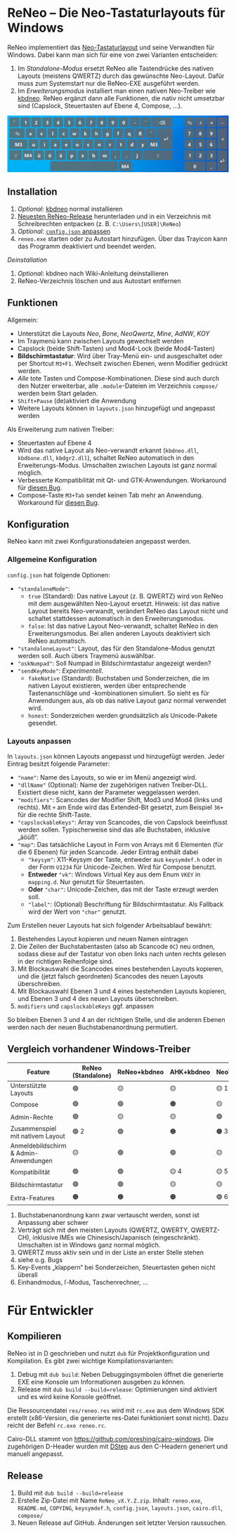 # ReNeo – Die Neo-Tastaturlayouts für Windows

ReNeo implementiert das [Neo-Tastaturlayout](http://neo-layout.org/) und seine Verwandten für Windows. Dabei kann man sich für eine von zwei Varianten entscheiden:
1. Im *Standalone-Modus* ersetzt ReNeo alle Tastendrücke des nativen Layouts (meistens QWERTZ) durch das gewünschte Neo-Layout. Dafür muss zum Systemstart nur die ReNeo-EXE ausgeführt werden.
2. Im *Erweiterungsmodus* installiert man einen nativen Neo-Treiber wie [kbdneo](https://neo-layout.org/Einrichtung/kbdneo/). ReNeo ergänzt dann alle Funktionen, die nativ nicht umsetzbar sind (Capslock, Steuertasten auf Ebene 4, Compose, ...).

![ReNeo Bildschirmtastatur Ebene 1](docs/osk_screenshot.png "ReNeo Bildschirmtastatur")

## Installation
1. *Optional*: [kbdneo](https://neo-layout.org/Einrichtung/kbdneo/) normal installieren
2. [Neuesten ReNeo-Release](https://github.com/Rojetto/ReNeo/releases/latest) herunterladen und in ein Verzeichnis mit Schreibrechten entpacken (z. B. `C:\Users\[USER]\ReNeo`)
3. *Optional*: [`config.json` anpassen](#Allgemeine-Konfiguration)
4. `reneo.exe` starten oder zu Autostart hinzufügen. Über das Trayicon kann das Programm deaktiviert und beendet werden.

*Deinstallation*
1. *Optional*: kbdneo nach Wiki-Anleitung deinstallieren
2. ReNeo-Verzeichnis löschen und aus Autostart entfernen

## Funktionen

Allgemein:
- Unterstützt die Layouts *Neo*, *Bone*, *NeoQwertz*, *Mine*, *AdNW*, *KOY*
- Im Traymenü kann zwischen Layouts gewechselt werden
- Capslock (beide Shift-Tasten) und Mod4-Lock (beide Mod4-Tasten)
- **Bildschirmtastatur**: Wird über Tray-Menü ein- und ausgeschaltet oder per Shortcut `M3+F1`. Wechselt zwischen Ebenen, wenn Modifier gedrückt werden.
- *Alle* tote Tasten und Compose-Kombinationen. Diese sind auch durch den Nutzer erweiterbar, alle `.module`-Dateien im Verzeichnis `compose/` werden beim Start geladen.
- `Shift+Pause` (de)aktiviert die Anwendung
- Weitere Layouts können in `layouts.json` hinzugefügt und angepasst werden

Als Erweiterung zum nativen Treiber:
- Steuertasten auf Ebene 4
- Wird das native Layout als Neo-verwandt erkannt (`kbdneo.dll`, `kbdbone.dll`, `kbdgr2.dll`), schaltet ReNeo automatisch in den Erweiterungs-Modus. Umschalten zwischen Layouts ist ganz normal möglich.
- Verbesserte Kompatibilität mit Qt- und GTK-Anwendungen. Workaround für [diesen Bug](https://git.neo-layout.org/neo/neo-layout/issues/510).
- Compose-Taste `M3+Tab` sendet keinen Tab mehr an Anwendung. Workaround für [diesen Bug](https://git.neo-layout.org/neo/neo-layout/issues/397).

## Konfiguration

ReNeo kann mit zwei Konfigurationsdateien angepasst werden.

### Allgemeine Konfiguration
`config.json` hat folgende Optionen:
- `"standaloneMode"`:
    - `true` (Standard): Das native Layout (z. B. QWERTZ) wird von ReNeo mit dem ausgewählten Neo-Layout ersetzt. Hinweis: ist das native Layout bereits Neo-verwandt, verändert ReNeo das Layout nicht und schaltet stattdessen automatisch in den Erweiterungsmodus.
    - `false`: Ist das native Layout Neo-verwandt, schaltet ReNeo in den Erweiterungsmodus. Bei allen anderen Layouts deaktiviert sich ReNeo automatisch.
- `"standaloneLayout"`: Layout, das für den Standalone-Modus genutzt werden soll. Auch übers Traymenü auswählbar.
- `"oskNumpad"`: Soll Numpad in Bildschirmtastatur angezeigt werden?
- `"sendKeyMode"`: *Experimentell*. 
    - `fakeNative` (Standard): Buchstaben und Sonderzeichen, die im nativen Layout existieren, werden über entsprechende Tastenanschläge und -kombinationen simuliert. So sieht es für Anwendungen aus, als ob  das native Layout ganz normal verwendet wird.
    - `honest`: Sonderzeichen werden grundsätzlich als Unicode-Pakete gesendet.

### Layouts anpassen
In `layouts.json` können Layouts angepasst und hinzugefügt werden. Jeder Eintrag besitzt folgende Parameter:
- `"name"`: Name des Layouts, so wie er im Menü angezeigt wird.
- `"dllName"` (Optional): Name der zugehörigen nativen Treiber-DLL. Existiert diese nicht, kann der Parameter weggelassen werden.
- `"modifiers"`: Scancodes der Modifier Shift, Mod3 und Mod4 (links und rechts). Mit `+` am Ende wird das Extended-Bit gesetzt, zum Beispiel `36+` für die rechte Shift-Taste.
- `"capslockableKeys"`: Array von Scancodes, die von Capslock beeinflusst werden sollen. Typischerweise sind das alle Buchstaben, inklusive „äöüß“.
- `"map"`: Das tatsächliche Layout in Form von Arrays mit 6 Elementen (für die 6 Ebenen) für jeden Scancode. Jeder Eintrag enthält dabei
    - `"keysym"`: X11-Keysym der Taste, entweder aus `keysymdef.h` oder in der Form `U1234` für Unicode-Zeichen. Wird für Compose benutzt.
    - **Entweder** `"vk"`: Windows Virtual Key aus dem Enum `VKEY` in `mapping.d`. Nur genutzt für Steuertasten.
    - **Oder** `"char"`: Unicode-Zeichen, das mit der Taste erzeugt werden soll.
    - `"label"`: (Optional) Beschriftung für Bildschirmtastatur. Als Fallback wird der Wert von `"char"` genutzt.

Zum Erstellen neuer Layouts hat sich folgender Arbeitsablauf bewährt:
1. Bestehendes Layout kopieren und neuen Namen eintragen
2. Die Zeilen der Buchstabentasten (also ab Scancode `0C`) neu ordnen, sodass diese auf der Tastatur von oben links nach unten rechts gelesen in der richtigen Reihenfolge sind.
3. Mit Blockauswahl die Scancodes eines bestehenden Layouts kopieren, und die (jetzt falsch geordneten) Scancodes des neuen Layouts überschreiben.
4. Mit Blockauswahl Ebenen 3 und 4 eines bestehenden Layouts kopieren, und Ebenen 3 und 4 des neuen Layouts überschreiben.
5. `modifiers` und `capslockableKeys` ggf. anpassen

So bleiben Ebenen 3 und 4 an der richtigen Stelle, und die anderen Ebenen werden nach der neuen Buchstabenanordnung permutiert.


## Vergleich vorhandener Windows-Treiber
| Feature                               | ReNeo (Standalone) | ReNeo+kbdneo | AHK+kbdneo | NeoVars |
| ------------------------------------- | ------------------ | ------------ | ---------- | ------- |
| Unterstützte Layouts                  | 🟢                  | 🟡            | 🟡          | 🟡 1     |
| Compose                               | 🟢                  | 🟢            | 🟠          | 🟡       |
| Admin-Rechte                          | 🟢                  | 🟡            | 🟡          | 🟢       |
| Zusammenspiel mit nativem Layout      | 🟢 2                | 🟢            | 🟠          | 🟠 3     |
| Anmeldebildschirm & Admin-Anwendungen | 🟡                  | 🟢            | 🟢          | 🟡       |
| Kompatibilität                        | 🟢                  | 🟢            | 🟡 4        | 🟡 5     |
| Bildschirmtastatur                    | 🟢                  | 🟢            | 🟡          | 🟡       |
| Extra-Features                        | 🟠                  | 🟠            | 🟠          | 🟢 6     |

1. Buchstabenanordnung kann zwar vertauscht werden, sonst ist Anpassung aber schwer
2. Verträgt sich mit den meisten Layouts (QWERTZ, QWERTY, QWERTZ-CH), inklusive IMEs wie Chinesisch/Japanisch (eingeschränkt). Umschalten ist in Windows ganz normal möglich.
3. QWERTZ muss aktiv sein und in der Liste an erster Stelle stehen
4. siehe o.g. Bugs
5. Key-Events „klappern“ bei Sonderzeichen, Steuertasten gehen nicht überall
6. Einhandmodus, ſ-Modus, Taschenrechner, ...

# Für Entwickler
## Kompilieren
ReNeo ist in D geschrieben und nutzt `dub` für Projektkonfiguration und Kompilation.
Es gibt zwei wichtige Kompilationsvarianten:
1. Debug mit `dub build`: Neben Debuggingsymbolen öffnet die generierte EXE eine Konsole um Informationen ausgeben zu können.
2. Release mit `dub build --build=release`: Optimierungen sind aktiviert und es wird keine Konsole geöffnet.

Die Ressourcendatei `res/reneo.res` wird mit `rc.exe` aus dem Windows SDK erstellt (x86-Version, die generierte res-Datei funktioniert sonst nicht). Dazu reicht der Befehl `rc.exe reneo.rc`.

Cairo-DLL stammt von https://github.com/preshing/cairo-windows. Die zugehörigen D-Header wurden mit [DStep](https://github.com/jacob-carlborg/dstep) aus den C-Headern generiert und manuell angepasst.

## Release
1. Build mit `dub build --build=release`
2. Erstelle Zip-Datei mit Name `ReNeo_vX.Y.Z.zip`. Inhalt: `reneo.exe`, `README.md`, `COPYING`, `keysymdef.h`, `config.json`, `layouts.json`, `cairo.dll`, `compose/`
3. Neuen Release auf GitHub. Änderungen seit letzter Version raussuchen.